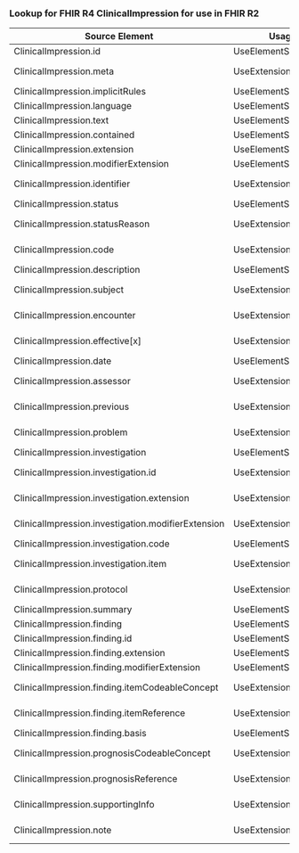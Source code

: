 ### Lookup for FHIR R4 ClinicalImpression for use in FHIR R2

| Source Element | Usage | Target |
| -------------- | ----- | ------ |
| ClinicalImpression.id | UseElementSameName | ClinicalImpression.id |
| ClinicalImpression.meta | UseExtension | http://hl7.org/fhir/4.0/StructureDefinition/extension-ClinicalImpression.meta |
| ClinicalImpression.implicitRules | UseElementSameName | ClinicalImpression.implicitRules |
| ClinicalImpression.language | UseElementSameName | ClinicalImpression.language |
| ClinicalImpression.text | UseElementSameName | ClinicalImpression.text |
| ClinicalImpression.contained | UseElementSameName | ClinicalImpression.contained |
| ClinicalImpression.extension | UseElementSameName | ClinicalImpression.extension |
| ClinicalImpression.modifierExtension | UseElementSameName | ClinicalImpression.modifierExtension |
| ClinicalImpression.identifier | UseExtension | http://hl7.org/fhir/4.0/StructureDefinition/extension-ClinicalImpression.identifier |
| ClinicalImpression.status | UseElementSameName | ClinicalImpression.status |
| ClinicalImpression.statusReason | UseExtension | http://hl7.org/fhir/4.0/StructureDefinition/extension-ClinicalImpression.statusReason |
| ClinicalImpression.code | UseExtension | http://hl7.org/fhir/4.0/StructureDefinition/extension-ClinicalImpression.code |
| ClinicalImpression.description | UseElementSameName | ClinicalImpression.description |
| ClinicalImpression.subject | UseExtension | http://hl7.org/fhir/4.0/StructureDefinition/extension-ClinicalImpression.subject |
| ClinicalImpression.encounter | UseExtension | http://hl7.org/fhir/4.0/StructureDefinition/extension-ClinicalImpression.encounter |
| ClinicalImpression.effective[x] | UseExtension | http://hl7.org/fhir/4.0/StructureDefinition/extension-ClinicalImpression.effective |
| ClinicalImpression.date | UseElementSameName | ClinicalImpression.date |
| ClinicalImpression.assessor | UseExtension | http://hl7.org/fhir/4.0/StructureDefinition/extension-ClinicalImpression.assessor |
| ClinicalImpression.previous | UseExtension | http://hl7.org/fhir/4.0/StructureDefinition/extension-ClinicalImpression.previous |
| ClinicalImpression.problem | UseExtension | http://hl7.org/fhir/4.0/StructureDefinition/extension-ClinicalImpression.problem |
| ClinicalImpression.investigation | UseElementSameName | ClinicalImpression.investigations |
| ClinicalImpression.investigation.id | UseExtension | http://hl7.org/fhir/4.0/StructureDefinition/extension-ClinicalImpression.investigation.id |
| ClinicalImpression.investigation.extension | UseExtension | http://hl7.org/fhir/4.0/StructureDefinition/extension-ClinicalImpression.investigation.extension |
| ClinicalImpression.investigation.modifierExtension | UseExtension | http://hl7.org/fhir/4.0/StructureDefinition/extension-ClinicalImpression.investigation.modifierExtension |
| ClinicalImpression.investigation.code | UseElementSameName | ClinicalImpression.investigations.code |
| ClinicalImpression.investigation.item | UseExtension | http://hl7.org/fhir/4.0/StructureDefinition/extension-ClinicalImpression.investigation.item |
| ClinicalImpression.protocol | UseExtension | http://hl7.org/fhir/4.0/StructureDefinition/extension-ClinicalImpression.protocol |
| ClinicalImpression.summary | UseElementSameName | ClinicalImpression.summary |
| ClinicalImpression.finding | UseElementSameName | ClinicalImpression.finding |
| ClinicalImpression.finding.id | UseElementSameName | ClinicalImpression.finding.id |
| ClinicalImpression.finding.extension | UseElementSameName | ClinicalImpression.finding.extension |
| ClinicalImpression.finding.modifierExtension | UseElementSameName | ClinicalImpression.finding.modifierExtension |
| ClinicalImpression.finding.itemCodeableConcept | UseExtension | http://hl7.org/fhir/4.0/StructureDefinition/extension-ClinicalImpression.finding.itemCodeableConcept |
| ClinicalImpression.finding.itemReference | UseExtension | http://hl7.org/fhir/4.0/StructureDefinition/extension-ClinicalImpression.finding.itemReference |
| ClinicalImpression.finding.basis | UseElementSameName | ClinicalImpression.finding.cause |
| ClinicalImpression.prognosisCodeableConcept | UseExtension | http://hl7.org/fhir/4.0/StructureDefinition/extension-ClinicalImpression.prognosisCodeableConcept |
| ClinicalImpression.prognosisReference | UseExtension | http://hl7.org/fhir/4.0/StructureDefinition/extension-ClinicalImpression.prognosisReference |
| ClinicalImpression.supportingInfo | UseExtension | http://hl7.org/fhir/4.0/StructureDefinition/extension-ClinicalImpression.supportingInfo |
| ClinicalImpression.note | UseExtension | http://hl7.org/fhir/4.0/StructureDefinition/extension-ClinicalImpression.note |

